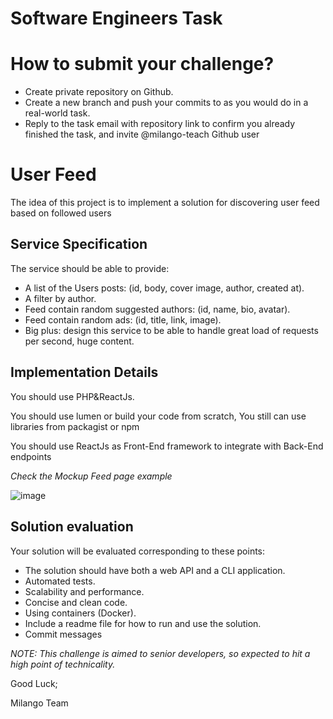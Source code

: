 # Software Engineers Task

# How to submit your challenge?

- Create private repository on Github.
- Create a new branch and push your commits to as you would do in a real-world task.
- Reply to the task email with repository link to confirm you already finished the task, and invite @milango-teach Github user

# User **Feed**

The idea of this project is to implement a solution for discovering user feed based on followed users

## **Service Specification**

The service should be able to provide:

- A list of the Users posts: (id, body, cover image, author, created at).
- A filter by author.
- Feed contain random suggested authors: (id, name, bio, avatar).
- Feed contain random ads: (id, title, link, image).
- Big plus: design this service to be able to handle great load of requests per second, huge content.

## ****Implementation Details****

You should use PHP&ReactJs.

You should use lumen or build your code from scratch, You still can use libraries from packagist or npm

You should use ReactJs as Front-End framework to integrate with Back-End endpoints

_Check the Mockup Feed page example_

![image](https://user-images.githubusercontent.com/99741742/157451587-aa52ab82-f134-4557-9d86-a123dfaef5e2.png)


## **Solution evaluation**

Your solution will be evaluated corresponding to these points:

- The solution should have both a web API and a CLI application.
- Automated tests.
- Scalability and performance.
- Concise and clean code.
- Using containers (Docker).
- Include a readme file for how to run and use the solution.
- Commit messages

*NOTE: This challenge is aimed to senior developers, so expected to hit a high point of technicality.*

Good Luck;

Milango Team
